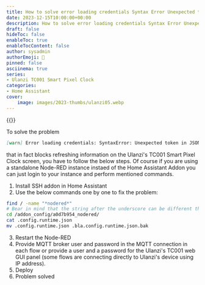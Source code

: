 ```yaml
---
title: How to solve error loading credentials Syntax Error Unexpected token in JSON at position 0 in Node-RED
date: 2023-12-15T10:00:00+00:00
description: How to solve error loading credentials Syntax Error Unexpected token in JSON at position 0 in Node-RED
draft: false
hideToc: false
enableToc: true
enableTocContent: false
author: sysadmin
authorEmoji: 🐧
pinned: false
asciinema: true
series:
- Ulanzi TC001 Smart Pixel Clock
categories:
- Home Assistant
cover:
    image: images/2023-thumbs/ulanzi05.webp
---
```


{{<youtube uoCS3JBTasY>}}

To solve the problem
```markdown
[warn] Error loading credentials: SyntaxError: Unexpected token in JSON at position 0
```
that in fact blocks refreshing information on the Ulanzi's TC001 Smart Pixel Clock screen, you have to follow the below steps. Of course if you are using a standalone Node-RED instance instaed of the Home Assistant Addon you can just login to your instance and perform mentioned commands.

1. Install SSH addon in Home Assistant
2. Use the below commands one by one to fix the problem:
```bash
find / -name "*nodered*"
# Bear in mind that the string after the underscore can be different than the provided one
cd /addon_config/a0d7b954_nodered/
cat .config.runtime.json
mv .config.runtime.json .bla.config.runtime.json.bak
```
3. Restart the Node-RED
4. Provide MQTT broker user and password in the MQTT connection in each flow or provide a user and a password for the Ulanzi's TC001 web GUI panel (some flows are connecting directly to Ulanzi's device using IP address).
5. Deploy
6. Problem solved
